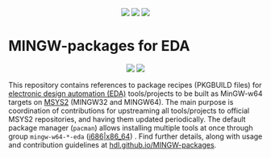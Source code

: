 <p align="center">
  <a title="GitHub Actions workflow 'main'" href="https://github.com/hdl/MINGW-packages/actions?query=workflow%3Amain"><img src="https://img.shields.io/github/workflow/status/hdl/MINGW-packages/main/master?longCache=true&style=flat-square&label=MSYS2&logo=Github%20Actions&logoColor=fff"></a><!--
  -->
  <a title="GitHub Actions workflow 'Test'" href="https://github.com/hdl/MINGW-packages/actions?query=workflow%3ATest"><img src="https://img.shields.io/github/workflow/status/hdl/MINGW-packages/Test/main?longCache=true&style=flat-square&label=Test&logo=Github%20Actions&logoColor=fff"></a><!--
  -->
  <a title="GitHub Actions workflow 'Build'" href="https://github.com/hdl/MINGW-packages/actions?query=workflow%3ABuild"><img src="https://img.shields.io/github/workflow/status/hdl/MINGW-packages/Build/main?longCache=true&style=flat-square&label=Build&logo=Github%20Actions&logoColor=fff"></a><!--
  -->
</p>

# MINGW-packages for EDA

<p align="center">
  <a title="hdl.github.io/MINGW-packages" href="https://hdl.github.io/MINGW-packages"><img src="https://img.shields.io/website.svg?label=hdl.github.io%2FMINGW-packages&longCache=true&style=flat-square&url=http%3A%2F%2Fhdl.github.io%2FMINGW-packages%2Findex.html&logo=Asciidoctor&logoColor=fff"></a><!--
  -->
  <a title="hdl/community on gitter.im" href="https://gitter.im/hdl/community"><img src="https://img.shields.io/gitter/room/hdl/community.svg?longCache=true&style=flat-square&logo=gitter&logoColor=fff&color=4db797"></a><!--
  -->
</p>

This repository contains references to package recipes (PKGBUILD files) for [electronic design automation (EDA)](https://en.wikipedia.org/wiki/Electronic_design_automation) tools/projects to be built as MinGW-w64 targets on [MSYS2](https://www.msys2.org/) (MINGW32 and MINGW64). The main purpose is coordination of contributions for upstreaming all tools/projects to official MSYS2 repositories, and having them updated periodically. The default package manager (`pacman`) allows installing multiple tools at once through group `mingw-w64-*-eda` ([i686](https://packages.msys2.org/group/mingw-w64-i686-eda)|[x86_64](https://packages.msys2.org/group/mingw-w64-x86_64-eda)) . Find further details, along with usage and contribution guidelines at [hdl.github.io/MINGW-packages](https://hdl.github.io/MINGW-packages).
